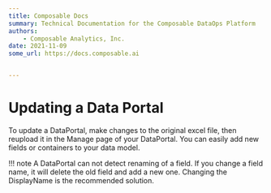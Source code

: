 ```yaml
---
title: Composable Docs
summary: Technical Documentation for the Composable DataOps Platform
authors:
    - Composable Analytics, Inc.
date: 2021-11-09
some_url: https://docs.composable.ai


---
```


# Updating a Data Portal

To update a DataPortal, make changes to the original excel file, then reupload it in the Manage page of your DataPortal. You can easily add new fields or containers to your data model.

!!! note
    A DataPortal can not detect renaming of a field. If you change a field name, it will delete the old field and add a new one. Changing the DisplayName is the recommended solution.

